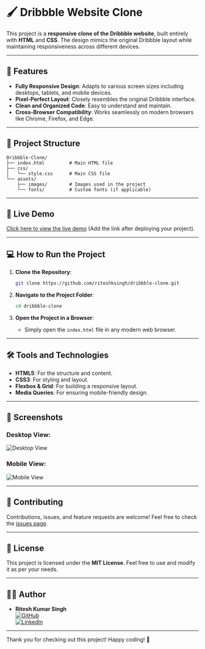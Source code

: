 # 🖌️ Dribbble Website Clone

This project is a **responsive clone of the Dribbble website**, built entirely with **HTML** and **CSS**. The design mimics the original Dribbble layout while maintaining responsiveness across different devices.

---

## 🌟 Features
- **Fully Responsive Design**: Adapts to various screen sizes including desktops, tablets, and mobile devices.
- **Pixel-Perfect Layout**: Closely resembles the original Dribbble interface.
- **Clean and Organized Code**: Easy to understand and maintain.
- **Cross-Browser Compatibility**: Works seamlessly on modern browsers like Chrome, Firefox, and Edge.

---

## 📂 Project Structure
```plaintext
Dribbble-Clone/
├── index.html         # Main HTML file
├── css/
│   └── style.css      # Main CSS file
└── assets/
    ├── images/        # Images used in the project
    └── fonts/         # Custom fonts (if applicable)
```

---

## 🚀 Live Demo
[Click here to view the live demo](#) (Add the link after deploying your project).

---

## 💻 How to Run the Project

1. **Clone the Repository**:
   ```bash
   git clone https://github.com/riteshksingh/dribbble-clone.git
   ```

2. **Navigate to the Project Folder**:
   ```bash
   cd dribbble-clone
   ```

3. **Open the Project in a Browser**:
   - Simply open the `index.html` file in any modern web browser.

---

## 🛠️ Tools and Technologies
- **HTML5**: For the structure and content.
- **CSS3**: For styling and layout.
- **Flexbox & Grid**: For building a responsive layout.
- **Media Queries**: For ensuring mobile-friendly design.

---

## 📸 Screenshots
### Desktop View:
![Desktop View](assets/images/desktop-screenshot.png)

### Mobile View:
![Mobile View](assets/images/mobile-screenshot.png)

---

## 🤝 Contributing
Contributions, issues, and feature requests are welcome! Feel free to check the [issues page](#).

---

## 📄 License
This project is licensed under the **MIT License**. Feel free to use and modify it as per your needs.

---

## 👨‍💻 Author
- **Ritesh Kumar Singh**  
  [![GitHub](https://img.shields.io/badge/-GitHub-black?style=flat&logo=github)](https://github.com/RiteshSinghCS)  
  [![LinkedIn](https://img.shields.io/badge/-LinkedIn-blue?style=flat&logo=linkedin)](https://www.linkedin.com/in/riteshkumarsinghcs/)

---

Thank you for checking out this project! Happy coding! 🚀
